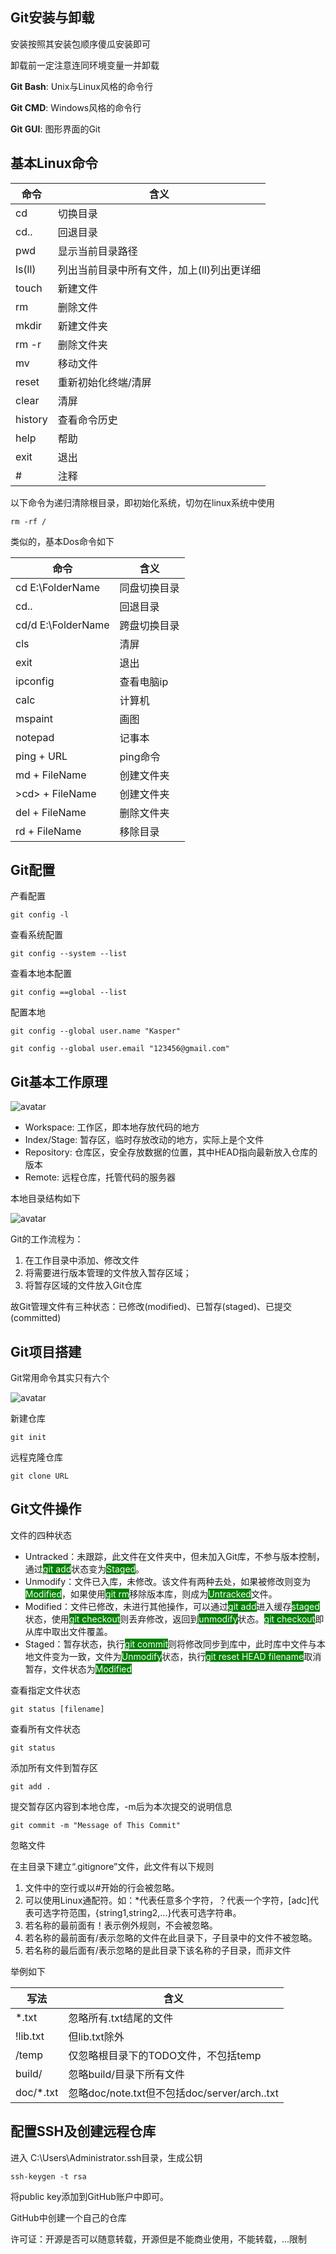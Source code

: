 ## Git安装与卸载

安装按照其安装包顺序傻瓜安装即可

卸载前一定注意连同环境变量一并卸载

__Git Bash__: Unix与Linux风格的命令行

__Git CMD__: Windows风格的命令行

__Git GUI__: 图形界面的Git

## 基本Linux命令

| 命令    | 含义                                       |
| ------- | ------------------------------------------ |
| cd      | 切换目录                                   |
| cd..    | 回退目录                                   |
| pwd     | 显示当前目录路径                           |
| ls(ll)  | 列出当前目录中所有文件，加上(ll)列出更详细 |
| touch   | 新建文件                                   |
| rm      | 删除文件                                   |
| mkdir   | 新建文件夹                                 |
| rm -r   | 删除文件夹                                 |
| mv      | 移动文件                                   |
| reset   | 重新初始化终端/清屏                        |
| clear   | 清屏                                       |
| history | 查看命令历史                               |
| help    | 帮助                                       |
| exit    | 退出                                       |
| #       | 注释                                       |

以下命令为递归清除根目录，即初始化系统，切勿在linux系统中使用

```linux
rm -rf /
```

类似的，基本Dos命令如下

| 命令               | 含义         |
| ------------------ | ------------ |
| cd E:\FolderName   | 同盘切换目录 |
| cd..               | 回退目录     |
| cd/d E:\FolderName | 跨盘切换目录 |
| cls                | 清屏         |
| exit               | 退出         |
| ipconfig           | 查看电脑ip   |
| calc               | 计算机       |
| mspaint            | 画图         |
| notepad            | 记事本       |
| ping + URL         | ping命令     |
| md + FileName      | 创建文件夹   |
| >cd> + FileName    | 创建文件夹   |
| del + FileName     | 删除文件夹   |
| rd + FileName      | 移除目录     |

## Git配置

产看配置

```linux
git config -l
```

查看系统配置

```linux
git config --system --list
```

查看本地本配置

```linux
git config ==global --list
```

配置本地

```linux
git config --global user.name "Kasper"
```

```linux
git config --global user.email "123456@gmail.com"
```

## Git基本工作原理

![avatar](Git基本工作原理.png)

- Workspace: 工作区，即本地存放代码的地方
- Index/Stage: 暂存区，临时存放改动的地方，实际上是个文件
- Repository: 仓库区，安全存放数据的位置，其中HEAD指向最新放入仓库的版本
- Remote: 远程仓库，托管代码的服务器

本地目录结构如下

![avatar](文件结构.png)

Git的工作流程为：

1. 在工作目录中添加、修改文件
2. 将需要进行版本管理的文件放入暂存区域；
3. 将暂存区域的文件放入Git仓库

故Git管理文件有三种状态：已修改(modified)、已暂存(staged)、已提交(committed)

## Git项目搭建

Git常用命令其实只有六个

![avatar](仓库关系.png)

新建仓库

```linux
git init
```

远程克隆仓库

```linux
git clone URL
```

## Git文件操作

文件的四种状态

- Untracked：未跟踪，此文件在文件夹中，但未加入Git库，不参与版本控制，通过<font color="white" style="background:green">git add</font>状态变为<font color="white" style="background:green">Staged</font>。
- Unmodify：文件已入库，未修改。该文件有两种去处，如果被修改则变为<font color="white" style="background:green">Modified</font>，如果使用<font color="white" style="background:green">git rm</font>移除版本库，则成为<font color="white" style="background:green">Untracked</font>文件。
- Modified：文件已修改，未进行其他操作，可以通过<font color="white" style="background:green">git add</font>进入缓存<font color="white" style="background:green">staged</font>状态，使用<font color="white" style="background:green">git checkout</font>则丢弃修改，返回到<font color="white" style="background:green">unmodify</font>状态。<font color="white" style="background:green">git checkout</font>即从库中取出文件覆盖。
- Staged：暂存状态，执行<font color="white" style="background:green">git commit</font>则将修改同步到库中，此时库中文件与本地文件变为一致，文件为<font color="white" style="background:green">Unmodify</font>状态，执行<font color="white" style="background:green">git reset HEAD filename</font>取消暂存，文件状态为<font color="white" style="background:green">Modified</font>

查看指定文件状态

```linux
git status [filename]
```

查看所有文件状态

```linux
git status
```

添加所有文件到暂存区

```linux
git add .
```

提交暂存区内容到本地仓库，-m后为本次提交的说明信息

```linux
git commit -m "Message of This Commit"
```

忽略文件

在主目录下建立“.gitignore”文件，此文件有以下规则

1. 文件中的空行或以#开始的行会被忽略。
2. 可以使用Linux通配符。如：*代表任意多个字符，？代表一个字符，[adc]代表可选字符范围，{string1,string2,...}代表可选字符串。
3. 若名称的最前面有！表示例外规则，不会被忽略。
4. 若名称的最前面有/表示忽略的文件在此目录下，子目录中的文件不被忽略。
5. 若名称的最后面有/表示忽略的是此目录下该名称的子目录，而非文件

举例如下

| 写法      | 含义                                         |
| --------- | -------------------------------------------- |
| *.txt     | 忽略所有.txt结尾的文件                       |
| !lib.txt  | 但lib.txt除外                                |
| /temp     | 仅忽略根目录下的TODO文件，不包括temp         |
| build/    | 忽略build/目录下所有文件                     |
| doc/*.txt | 忽略doc/note.txt但不包括doc/server/arch..txt |

## 配置SSH及创建远程仓库

进入 C:\Users\Administrator\.ssh目录，生成公钥

```linux
ssh-keygen -t rsa
```

将public key添加到GitHub账户中即可。

GitHub中创建一个自己的仓库

许可证：开源是否可以随意转载，开源但是不能商业使用，不能转载，...限制
